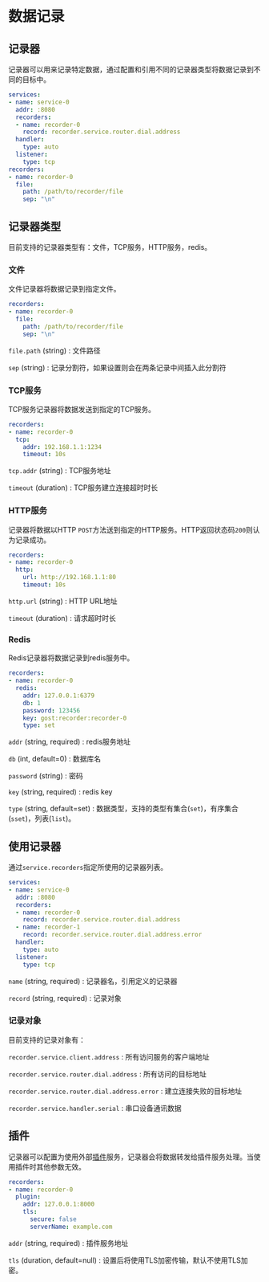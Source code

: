# 数据记录

## 记录器

记录器可以用来记录特定数据，通过配置和引用不同的记录器类型将数据记录到不同的目标中。

```yaml hl_lines="4 5 6 12"
services:
- name: service-0
  addr: :8080
  recorders:
  - name: recorder-0
    record: recorder.service.router.dial.address
  handler:
    type: auto
  listener:
    type: tcp
recorders:
- name: recorder-0
  file:
    path: /path/to/recorder/file
    sep: "\n"
```

## 记录器类型

目前支持的记录器类型有：文件，TCP服务，HTTP服务，redis。

### 文件

文件记录器将数据记录到指定文件。

```yaml
recorders:
- name: recorder-0
  file:
    path: /path/to/recorder/file
    sep: "\n"
```

`file.path` (string)
:    文件路径

`sep` (string)
:    记录分割符，如果设置则会在两条记录中间插入此分割符

### TCP服务

TCP服务记录器将数据发送到指定的TCP服务。

```yaml
recorders:
- name: recorder-0
  tcp:
    addr: 192.168.1.1:1234
    timeout: 10s
```

`tcp.addr` (string)
:    TCP服务地址

`timeout` (duration)
:    TCP服务建立连接超时时长


### HTTP服务

记录器将数据以HTTP `POST`方法送到指定的HTTP服务。HTTP返回状态码`200`则认为记录成功。

```yaml
recorders:
- name: recorder-0
  http:
    url: http://192.168.1.1:80
    timeout: 10s
```

`http.url` (string)
:    HTTP URL地址

`timeout` (duration)
:    请求超时时长

### Redis

Redis记录器将数据记录到redis服务中。

```yaml
recorders:
- name: recorder-0
  redis:
    addr: 127.0.0.1:6379
    db: 1
    password: 123456
    key: gost:recorder:recorder-0
    type: set
```

`addr` (string, required)
:    redis服务地址

`db` (int, default=0)
:    数据库名

`password` (string)
:    密码

`key` (string, required)
:    redis key

`type` (string, default=set)
:    数据类型，支持的类型有集合(`set`)，有序集合(`sset`)，列表(`list`)。

## 使用记录器

通过`service.recorders`指定所使用的记录器列表。

```yaml
services:
- name: service-0
  addr: :8080
  recorders:
  - name: recorder-0
    record: recorder.service.router.dial.address
  - name: recorder-1
    record: recorder.service.router.dial.address.error
  handler:
    type: auto
  listener:
    type: tcp
```

`name` (string, required)
:    记录器名，引用定义的记录器

`record` (string, required)
:    记录对象

### 记录对象

目前支持的记录对象有：

`recorder.service.client.address`
:    所有访问服务的客户端地址

`recorder.service.router.dial.address`
:   所有访问的目标地址

`recorder.service.router.dial.address.error`
:   建立连接失败的目标地址

`recorder.service.handler.serial`
:    串口设备通讯数据

## 插件

记录器可以配置为使用外部[插件](/concepts/plugin/)服务，记录器会将数据转发给插件服务处理。当使用插件时其他参数无效。

```yaml
recorders:
- name: recorder-0
  plugin:
    addr: 127.0.0.1:8000
    tls: 
      secure: false
      serverName: example.com
```

`addr` (string, required)
:    插件服务地址

`tls` (duration, default=null)
:    设置后将使用TLS加密传输，默认不使用TLS加密。
